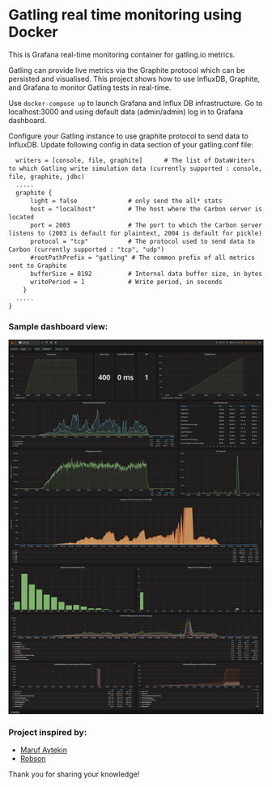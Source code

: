 # Gatling real time monitoring using Docker
This is Grafana real-time monitoring container for gatling.io metrics.

Gatling can provide live metrics via the Graphite protocol which can be persisted and visualised. This project shows how to use InfluxDB, Graphite, and Grafana to monitor Gatling tests in real-time.

Use `docker-compose up` to launch Grafana and Influx DB infrastructure. Go to localhost:3000 and using default data (admin/admin) log in to Grafana dashboard.

Configure your Gatling instance to use graphite protocol to send data to InfluxDB. Update following config in data section of your gatling.conf file:

```data {
  writers = [console, file, graphite]      # The list of DataWriters to which Gatling write simulation data (currently supported : console, file, graphite, jdbc)
  .....
  graphite {
      light = false              # only send the all* stats
      host = "localhost"         # The host where the Carbon server is located
      port = 2003                # The port to which the Carbon server listens to (2003 is default for plaintext, 2004 is default for pickle)
      protocol = "tcp"           # The protocol used to send data to Carbon (currently supported : "tcp", "udp")
      #rootPathPrefix = "gatling" # The common prefix of all metrics sent to Graphite
      bufferSize = 8192          # Internal data buffer size, in bytes
      writePeriod = 1            # Write period, in seconds
    }
  .....
}
```
<h3>Sample dashboard view:</h3>
<img src="screenshots/grafana_sample_view.png">

<h3>Project inspired by:</h3>

* <a href=https://github.com/marufaytekin>Maruf Aytekin</a>
* <a href=https://github.com/robsonbittencourt>Robson</a>

Thank you for sharing your knowledge! 
